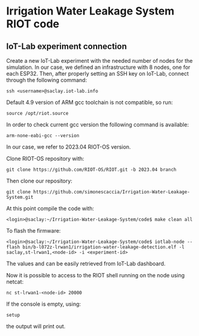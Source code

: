 # Irrigation Water Leakage System RIOT code

## IoT-Lab experiment connection
Create a new IoT-Lab experiment with the needed number of nodes for the simulation. In our case, we defined an infrastructure with 8 nodes, one for each ESP32. Then, after properly setting an SSH key on IoT-Lab, connect through the following command:

    ssh <username>@saclay.iot-lab.info
    
Default 4.9 version of ARM gcc toolchain is not compatible, so run:
    
    source /opt/riot.source 
    
In order to check current gcc version the following command is available:
    
    arm-none-eabi-gcc --version
 
In our case, we refer to 2023.04 RIOT-OS version.

Clone RIOT-OS repository with:

    git clone https://github.com/RIOT-OS/RIOT.git -b 2023.04 branch

Then clone our repository:

    git clone https://github.com/simonescaccia/Irrigation-Water-Leakage-System.git

At this point compile the code with:

    <login>@saclay:~/Irrigation-Water-Leakage-System/code$ make clean all

To flash the firmware:

    <login>@saclay:~/Irrigation-Water-Leakage-System/code$ iotlab-node --flash bin/b-l072z-lrwan1/irrigation-water-leakage-detection.elf -l saclay,st-lrwan1,<node-id> -i <experiment-id>
      
The values <node-id> and <experiment-id> can be easily retrieved from IoT-Lab dashboard.
    
Now it is possible to access to the RIOT shell running on the node using netcat:
    
    nc st-lrwan1-<node-id> 20000
    
If the console is empty, using:
    
    setup
    
the output will print out.
